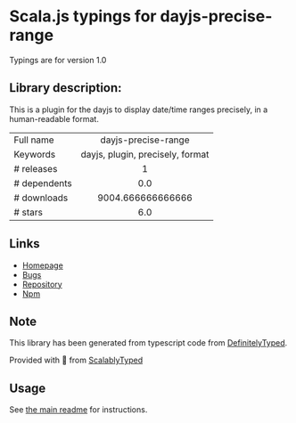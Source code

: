 
# Scala.js typings for dayjs-precise-range

Typings are for version 1.0

## Library description:
This is a plugin for the dayjs to display date/time ranges precisely, in a human-readable format.

|                    |                 |
| ------------------ | :-------------: |
| Full name          | dayjs-precise-range |
| Keywords           | dayjs, plugin, precisely, format |
| # releases         | 1 |
| # dependents       | 0.0 |
| # downloads        | 9004.666666666666 |
| # stars            | 6.0 |

## Links
- [Homepage](https://github.com/huangjinlin/dayjs-precise-range#readme)
- [Bugs](https://github.com/huangjinlin/dayjs-precise-range/issues)
- [Repository](https://github.com/huangjinlin/dayjs-precise-range)
- [Npm](https://www.npmjs.com/package/dayjs-precise-range)
    


## Note
This library has been generated from typescript code from [DefinitelyTyped](https://definitelytyped.org).

Provided with :purple_heart: from [ScalablyTyped](https://github.com/oyvindberg/ScalablyTyped)

## Usage
See [the main readme](../../readme.md) for instructions.



